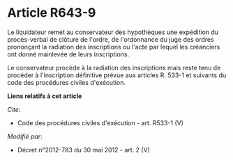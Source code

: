 # Article R643-9

Le liquidateur remet au conservateur des hypothèques une expédition du procès-verbal de clôture de l'ordre, de l'ordonnance
du juge des ordres prononçant la radiation des inscriptions ou l'acte par lequel les créanciers ont donné mainlevée de leurs
inscriptions. 

Le conservateur procède à la radiation des inscriptions mais reste tenu de procéder à l'inscription définitive prévue aux
articles R. 533-1 et suivants du code des procédures civiles d'exécution.

**Liens relatifs à cet article**

_Cite_:

  - Code des procédures civiles d'exécution - art. R533-1 (V)

_Modifié par_:

  - Décret n°2012-783 du 30 mai 2012 - art. 2 (V)

